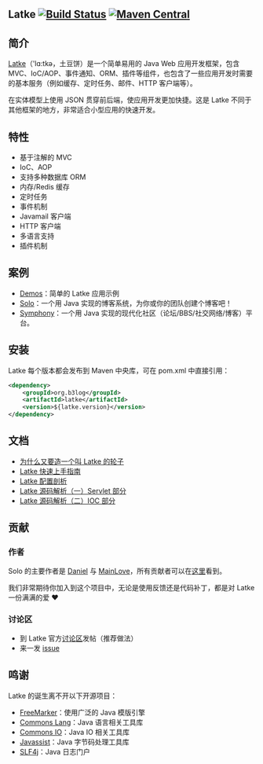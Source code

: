 Latke [![Build Status](https://travis-ci.org/b3log/latke.png?branch=master)](https://travis-ci.org/b3log/latke) [![Maven Central](https://maven-badges.herokuapp.com/maven-central/org.b3log/latke/badge.svg)](http://repo1.maven.org/maven2/org/b3log/latke)
----

## 简介

[Latke](https://github.com/b3log/latke)（'lɑ:tkə，土豆饼）是一个简单易用的 Java Web 应用开发框架，包含 MVC、IoC/AOP、事件通知、ORM、插件等组件，也包含了一些应用开发时需要的基本服务（例如缓存、定时任务、邮件、HTTP 客户端等）。

在实体模型上使用 JSON 贯穿前后端，使应用开发更加快捷。这是 Latke 不同于其他框架的地方，非常适合小型应用的快速开发。

## 特性

* 基于注解的 MVC
* IoC、AOP
* 支持多种数据库 ORM
* 内存/Redis 缓存
* 定时任务
* 事件机制
* Javamail 客户端
* HTTP 客户端
* 多语言支持
* 插件机制

## 案例

* [Demos](https://github.com/b3log/latke-demo)：简单的 Latke 应用示例
* [Solo](https://github.com/b3log/solo)：一个用 Java 实现的博客系统，为你或你的团队创建个博客吧！
* [Symphony](https://github.com/b3log/symphony)：一个用 Java 实现的现代化社区（论坛/BBS/社交网络/博客）平台。

## 安装

Latke 每个版本都会发布到 Maven 中央库，可在 pom.xml 中直接引用：

```xml
<dependency>
    <groupId>org.b3log</groupId>
    <artifactId>latke</artifactId>
    <version>${latke.version}</version>
</dependency>
```

## 文档

* [为什么又要造一个叫 Latke 的轮子](https://hacpai.com/article/1403847528022)
* [Latke 快速上手指南](https://hacpai.com/article/1466870492857)
* [Latke 配置剖析](https://hacpai.com/article/1474087427032)
* [Latke 源码解析（一）Servlet 部分](https://hacpai.com/article/1493267456529)
* [Latke 源码解析（二）IOC 部分](https://hacpai.com/article/1493620909167)

## 贡献

### 作者

Solo 的主要作者是 [Daniel](https://github.com/88250) 与 [MainLove](https://github.com/mainlove)，所有贡献者可以在[这里](https://github.com/b3log/solo/graphs/contributors)看到。

我们非常期待你加入到这个项目中，无论是使用反馈还是代码补丁，都是对 Latke 一份满满的爱 :heart:

### 讨论区

* 到 Latke 官方[讨论区](https://hacpai.com/tag/Latke)发帖（推荐做法）
* 来一发 [issue](https://github.com/b3log/latke/issues/new)

## 鸣谢

Latke 的诞生离不开以下开源项目：

* [FreeMarker](https://github.com/apache/freemarker)：使用广泛的 Java 模版引擎
* [Commons Lang](https://github.com/apache/commons-lang)：Java 语言相关工具库
* [Commons IO](https://github.com/apache/commons-io)：Java IO 相关工具库
* [Javassist](https://github.com/jboss-javassist/javassist)：Java 字节码处理工具库
* [SLF4j](https://github.com/qos-ch/slf4j)：Java 日志门户